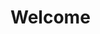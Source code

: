 <html>
<h1>Welcome</h1>
  <a href="C:\Users\elisc\vs.code\Question Game\start.html>
           <button>Start!</button>

</html>
